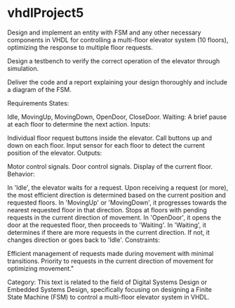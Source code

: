# vhdlProject5
Design and implement an entity with FSM and any other necessary components in VHDL for controlling a multi-floor elevator system (10 floors), optimizing the response to multiple floor requests.

Design a testbench to verify the correct operation of the elevator through simulation.

Deliver the code and a report explaining your design thoroughly and include a diagram of the FSM.

Requirements
States:

Idle, MovingUp, MovingDown, OpenDoor, CloseDoor.
Waiting: A brief pause at each floor to determine the next action.
Inputs:

Individual floor request buttons inside the elevator.
Call buttons up and down on each floor.
Input sensor for each floor to detect the current position of the elevator.
Outputs:

Motor control signals.
Door control signals.
Display of the current floor.
Behavior:

In 'Idle', the elevator waits for a request.
Upon receiving a request (or more), the most efficient direction is determined based on the current position and requested floors.
In 'MovingUp' or 'MovingDown', it progresses towards the nearest requested floor in that direction.
Stops at floors with pending requests in the current direction of movement.
In 'OpenDoor', it opens the door at the requested floor, then proceeds to 'Waiting'.
In 'Waiting', it determines if there are more requests in the current direction. If not, it changes direction or goes back to 'Idle'.
Constraints:

Efficient management of requests made during movement with minimal transitions.
Priority to requests in the current direction of movement for optimizing movement."

Category: This text is related to the field of Digital Systems Design or Embedded Systems Design, specifically focusing on designing a Finite State Machine (FSM) to control a multi-floor elevator system in VHDL.
